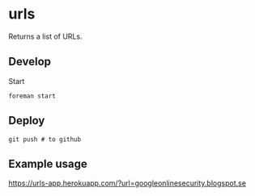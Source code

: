 # urls

Returns a list of URLs.

## Develop

Start

    foreman start

## Deploy

    git push # to github

## Example usage

https://urls-app.herokuapp.com/?url=googleonlinesecurity.blogspot.se
